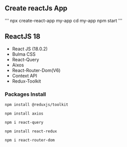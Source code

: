 
## Create reactJs App
   
'''  npx create-react-app my-app
   cd my-app
   npm start '''

##	ReactJS	18

- React JS (18.0.2)
- Bulma CSS
- React-Query
- Aixos
- React-Router-Dom(V6)
- Context API
- Redux-Toolkit


### Packages Install 

    npm install @reduxjs/toolkit

    npm install axios

    npm i react-query

    npm install react-redux

    npm i react-router-dom



